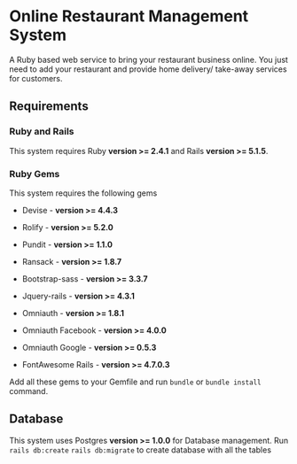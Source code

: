 # Online Restaurant Management System

A Ruby based web service to bring your restaurant business online. You just need to add your restaurant and provide home delivery/ take-away services for customers.

## Requirements

### Ruby and Rails
This system requires Ruby **version >= 2.4.1** and Rails **version >= 5.1.5**.

### Ruby Gems
This system requires the following gems
* Devise - **version >= 4.4.3**

* Rolify - **version >= 5.2.0**

* Pundit - **version >= 1.1.0**

* Ransack - **version >= 1.8.7**

* Bootstrap-sass - **version >= 3.3.7**

* Jquery-rails - **version >= 4.3.1**

* Omniauth - **version >= 1.8.1**

* Omniauth Facebook - **version >= 4.0.0**

* Omniauth Google - **version >= 0.5.3**

* FontAwesome Rails - **version >= 4.7.0.3**

Add all these gems to your Gemfile and run `bundle` or `bundle install` command.

## Database
This system uses Postgres **version >= 1.0.0** for Database management.
Run `rails db:create` `rails db:migrate` to create database with all the tables

